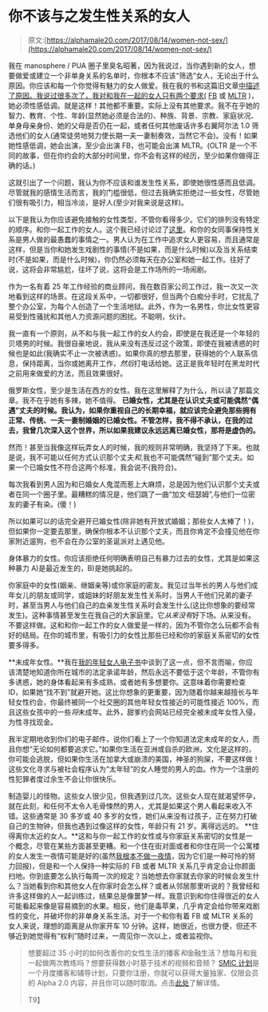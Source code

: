 # 你不该与之发生性关系的女人

> 原文:[https://alphamale20.com/2017/08/14/women-not-sex/](https://alphamale20.com/2017/08/14/women-not-sex/)

我在 manosphere / PUA 圈子里臭名昭著，因为我说过，当你遇到新的女人，想要做爱或建立一个非单身关系的名单时，你根本不应该“筛选”女人，无论出于什么原因。你应该和每一个你觉得有魅力的女人做爱。我在我的书和这篇旧文章[中描述了原因。我说过很多次了，我对和我在一起的女人只有两个要求(](https://blackdragonblog.com/2011/09/27/dont-screen-women-instead-categorize/) [FB](https://blackdragonblog.com/glossary/#FB) 或 [MLTR](https://blackdragonblog.com/glossary/#MLTR) )，她必须性感低调。就是这样！其他都不重要。实际上没有其他要求。我不在乎她的智力、教育、个性、年龄(显然她必须是合法的)、种族、背景、宗教、家庭状况、单身母亲身份、她的父母是否仍在一起，或者任何其他废话许多右翼阿尔法 1.0 筛选他们的女人(通常徒劳地努力使长期一夫一妻制奏效，当然它不会)。没有！如果她性感低调，她会出演，至少会出演 FB，也可能会出演 MLTR。(OLTR 是一个不同的故事，但在你约会的大部分时间里，你不会有这样的经历，至少如果你做得正确的话。)

这就引出了一个问题，我认为你不应该和谁发生性关系，即使她很性感而且低调。尽管就我的感情生活而言，我的门槛很低，但过去我确实拒绝过一些女性，尽管她们很有吸引力，相当冷淡，是好人(至少对我来说是这样)。

以下是我认为你应该避免接触的女性类型，不管你看得多少。它们的排列没有特定的顺序。和你一起工作的女人。这个我已经讨论过了[这里](https://blackdragonblog.com/2011/09/12/dating-people-at-work/)。和你的女同事保持性关系是男人做的最愚蠢的事情之一。男人认为在工作中追求女人更容易，而且通常是这样，但是当你和她发生戏剧性的事情(不是如果，而是什么时候)以及当关系结束时(不是如果，而是什么时候)，你仍然必须每天在办公室和她一起工作。往好了说，这将会非常尴尬，往坏了说，这将会是工作场所的一场闹剧。

作为一名有着 25 年工作经验的商业顾问，我在数百家公司工作过，我一次又一次地看到这样的场景。在这段关系中，一切都很好，但当两个白痴分手时，它扰乱了整个办公室，为每个人创造了一个生活地狱。此外，作为一名男性，你比女性更容易受到性骚扰和其他人力资源问题的困扰。不聪明，伙计。

我一直有一个原则，从不和与我一起工作的女人约会，即使是在我还是一个年轻的贝塔男的时候。我很自豪地说，我从来没有违反过这个政策，即使在我被诱惑的时候也是如此(我确实不止一次被诱惑)。如果你真的想去那里，获得她的个人联系信息，保持距离，当你或她离开工作，*然后*打电话给她。这正是我年轻时在黑龙时代之前用来做爱的方法，而且效果很好。

俄罗斯女性，至少是生活在西方的女性。我在这里解释了为什么，所以读了那篇文章。我不在乎她有多辣，她不值得。 **已婚女性，尤其是在认识丈夫或可能偶然“偶遇”丈夫的时候。我认为，如果你重视自己的长期幸福，就应该完全避免那些拥有正常、传统、一夫一妻制婚姻的已婚女性。不管怎样，我不得不承认，在我的过去，我曾几次深入这个世界，所以如果我建议永远远离已婚女性，那将是虚伪的。**

然而！甚至当我像这样玩弄女人的时候，我的规则非常明确，我坚持了下来。也就是说，我不可能以任何方式认识那个丈夫*和*,我也不可能偶然“碰到”那个丈夫。如果一个已婚女性不符合这两个标准，我会说不(我符合)。

每次我看到男人因为和已婚女人鬼混而惹上大麻烦，总是因为他们认识那个丈夫或者在同一个圈子里。最糟糕的情况是，他们跳了一曲“加文·纽瑟姆”,与他们一位密友的妻子有染。(傻！)

所以如果可以的话完全避开已婚女性(除非她有开放式婚姻；那些女人太棒了！)，但如果你一定要去那里，确保你根本不认识那个丈夫，而且你肯定不会撞见他在你家附近遛狗，也不会在办公室的圣诞派对上遇见他。

身体暴力的女性。你应该拒绝任何明确表明自己有暴力过去的女性，尤其是如果这种暴力 A)是最近发生的，B)是她挑起的。

你家庭中的女性(姻亲、继姻亲等)或你家庭的密友。我见过当年长的男人与他们成年女儿的朋友或同学，或姐妹的好朋友发生性关系时，当男人干他们兄弟的妻子时，甚至当男人与他们自己的血亲发生性关系时会发生什么(这比你想象的要经常发生)。这种事情甚至发生在我自己的大家庭里。它*从来没有*好下场。从来没有。不要这样做。这和和你一起工作的女人做爱是一样的，因为不管你怎么玩都不会有好的结局。在你的城市里，有吸引力的女性比那些已经和你的家庭关系密切的女性要多得多。

**未成年女性。**我在[我的年轻女人电子书](http://www.older-men-younger-women.com)中谈到了这一点，但不言而喻，你应该清楚地知道你所在城市的法定承诺年龄，然后永远不要低于这个年龄，不管你有多诱惑，她的身体看起来有多成熟，或者她有多想要你。这意味着你需要检查 ID，如果她“找不到”就避开她。这比你想象的更重要，因为随着你越来越擅长与年轻女性约会，你最终被同一个社交圈的其他年轻女性接近的可能性接近 100%，而且这些女孩中的一些*将*未成年。此外，甜爹约会网站已经完全被未成年女性入侵，为性寻找现金。

我半定期地收到你们的电子邮件，说你们看上了一个你知道法定未成年的女人，而且你想“无论如何都要追求它。”如果你生活在亚洲或自杀的欧洲，文化是这样的，你可能会逃脱，但如果你生活在加拿大或崩溃的美国，神圣的狗屎，不要这样做！这些文化寻求与被社会程序认为“太年轻”的女人睡觉的男人的血。作为一个注册的性犯罪者度过余生不会让你很快乐。

制造婴儿的怪物。这些女人很少见，但我遇到过几次。这些女人现在就渴望怀孕，就在此刻，和任何不太令人毛骨悚然的男人，尤其是如果这个男人看起来收入不错。这些通常是 30 多岁或 40 多岁的女性，她们从来没有过孩子，正在努力打破自己的生物钟，但我也遇到过像这样的女性，年龄只有 21 岁。离得远远的。 **住得离你太近的女人。**这和与你一起工作的女性或与你家庭关系密切的女性是一个概念，尽管在某些方面甚至更糟。和一个住在街对面或者和你住在同一个公寓楼的女人发生一夜情可能是好的(虽然[我根本不做一夜情](https://blackdragonblog.com/2015/01/29/why-i-dont-do-one-night-stands/)，因为它们是一种可怜的努力回报)，但是和一个人保持一种实际的 FB 或者 MLTR 关系几乎肯定会让你颜面扫地。你到底要怎么执行每周一次的规定？当她想去你家就去你家的时候会发生什么？当她看到你和其他女人在你家时会怎么样？或者从邻居那里听说的？我曾经和许多这样做的人一起训练过，结果总是像噩梦一样。我意识到和你住得很近的女人可能看起来像是容易摘到的水果。相反，他们是毒苹果，几乎肯定会给你带来戏剧性的变化，并破坏你的非单身关系生活。对于一个和你有着 FB 或 MLTR 关系的女人来说，理想的距离是从你家开车 10 分钟。这样，她很近，也很方便，但还不够近到她觉得有“权利”随时过来，一周见你一次以上，或者监视你。

> 想要超过 35 小时的如何改善你的女性生活的播客*和*金融生活？想每月和我一起做两次教练吗？想要获得数小时基于技术的视频和音频？ [SMIC 计划](https://alphamale20.kartra.com/page/vIL17)是一个月度播客和辅导计划，只要你注册，你就可以获得大量独家、仅限会员的 Alpha 2.0 内容，并且你可以随时取消。点击[此处](https://alphamale20.kartra.com/page/vIL17)了解详情。
> 
> T9】